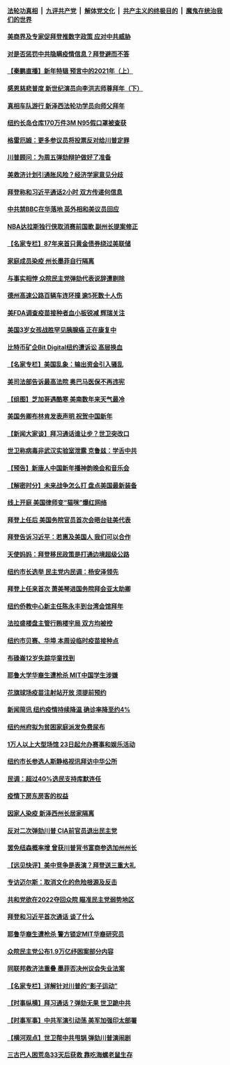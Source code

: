 ####  [法轮功真相](../../../../basic/blob/master/README.md?t=02121031) &nbsp;|&nbsp; [九评共产党](../../../../9ping.md/blob/master/README.md?t=02121031) &nbsp;|&nbsp; [解体党文化](../../../../jtdwh.md/blob/master/README.md?t=02121031)  &nbsp;|&nbsp; [共产主义的终极目的](../../../../gczydzjmd.md/blob/master/README.md?t=02121031) &nbsp;|&nbsp; [魔鬼在统治我们的世界](../../../../mgztzwmdsj.md/blob/master/README.md?t=02121031) 

#### [美商界及专家促拜登推数字政策 应对中共威胁](../pages/nsc412/n12747699.md?t=02121031) 

#### [对是否惩罚中共隐瞒疫情信息？拜登避而不答](../pages/nsc412/n12747823.md?t=02121031) 

#### [【秦鹏直播】新年特辑 预言中的2021年（上）](../pages/nsc412/n12747756.md?t=02121031) 

#### [感恩慈悲普度 新世纪演员向李洪志师尊拜年（下）](../pages/nsc412/n12745799.md?t=02121031) 

#### [真相车队游行 新泽西法轮功学员向师父拜年](../pages/nsc412/n12747435.md?t=02121031) 

#### [纽约长岛仓库170万件3M N95假口罩被查获](../pages/nsc412/n12747634.md?t=02121031) 

#### [格雷厄姆：更多参议员将投票反对给川普定罪](../pages/nsc412/n12747720.md?t=02121031) 

#### [川普顾问：为周五弹劾辩护做好了准备](../pages/nsc412/n12747666.md?t=02121031) 

#### [美救济计划引通胀风险？经济学家意见分歧](../pages/nsc412/n12747622.md?t=02121031) 

#### [拜登称和习近平通话2小时 双方传递何信息](../pages/nsc412/n12747615.md?t=02121031) 

#### [中共禁BBC在华落地 英外相和美议员回应](../pages/nsc412/n12747571.md?t=02121031) 

#### [NBA达拉斯独行侠取消赛前国歌 副州长提案修正](../pages/nsc412/n12747460.md?t=02121031) 

#### [【名家专栏】87年来首只黄金债券绕过美联储](../pages/nsc412/n12747160.md?t=02121031) 

#### [家庭成员染疫  州长墨菲自行隔离](../pages/nsc412/n12747562.md?t=02121031) 

#### [与事实相悖 众院民主党弹劾代表说辞遭剔除](../pages/nsc412/n12747466.md?t=02121031) 

#### [德州高速公路百辆车连环撞 逾5死数十人伤](../pages/nsc412/n12747405.md?t=02121031) 

#### [美FDA调查疫苗接种者血小板锐减 辉瑞关注](../pages/nsc412/n12747319.md?t=02121031) 

#### [美国3岁女孩战胜罕见胰腺癌 正在康复中](../pages/nsc412/n12747138.md?t=02121031) 

#### [比特币矿企Bit Digital纽约遭诉讼 高层换血](../pages/nsc412/n12746381.md?t=02121031) 

#### [【名家专栏】美国乱象：输出资金引入骚乱](../pages/nsc412/n12747173.md?t=02121031) 

#### [美司法部告诉最高法院 奥巴马医保不再违宪](../pages/nsc412/n12747206.md?t=02121031) 

#### [【组图】芝加哥遇酷寒 美南数年来天气最冷](../pages/nsc412/n12747189.md?t=02121031) 

#### [美国务卿布林肯发表声明 祝贺中国新年](../pages/nsc412/n12747266.md?t=02121031) 

#### [【新闻大家谈】拜习通话谁让步？世卫突改口](../pages/nsc412/n12747190.md?t=02121031) 

#### [世卫称病毒非武汉实验室泄露 克鲁兹：学舌中共](../pages/nsc412/n12746988.md?t=02121031) 

#### [【预告】新唐人中国新年播神韵晚会和音乐会](../pages/nsc412/n12736427.md?t=02121031) 

#### [【解密时分】未来战争怎么打 盘点美国最新装备](../pages/nsc412/n12743933.md?t=02121031) 

#### [线上开庭 美国律师变“猫咪”爆红网络](../pages/nsc412/n12746276.md?t=02121031) 

#### [拜登上任后 美国务院官员首次会晤台驻美代表](../pages/nsc412/n12746543.md?t=02121031) 

#### [拜登告诉习近平：若惠及美国人 我们可以合作](../pages/nsc412/n12746486.md?t=02121031) 

#### [天使妈妈：拜登移民政策是打通边境超级公路](../pages/nsc412/n12746359.md?t=02121031) 

#### [纽约市长选举 民主党内民调：杨安泽领先](../pages/nsc412/n12746396.md?t=02121031) 

#### [拜登上任来首次 萧美琴进国务院拜会亚太助卿](../pages/nsc412/n12746454.md?t=02121031) 

#### [纽约侨教中心新主任陈永丰到台湾会馆拜年](../pages/nsc412/n12746457.md?t=02121031) 

#### [法拉盛楼盘主管行贿楼宇局 双方均被控](../pages/nsc412/n12746451.md?t=02121031) 

#### [纽约市贝赛、华埠  本周设临时疫苗接种点](../pages/nsc412/n12746466.md?t=02121031) 

#### [布碌崙12岁失踪华童找到](../pages/nsc412/n12746390.md?t=02121031) 

#### [耶鲁大学华裔生遭枪杀  MIT中国学生涉嫌](../pages/nsc412/n12746444.md?t=02121031) 

#### [花旗球场疫苗注射站开放 须提前预约](../pages/nsc412/n12746384.md?t=02121031) 

#### [新闻简讯 纽约疫情持续降温 确诊率降至约4%](../pages/nsc412/n12746377.md?t=02121031) 

#### [纽约州府拟为贫困家庭派发免费尿布](../pages/nsc412/n12746379.md?t=02121031) 

#### [1万人以上大型场馆 23日起允办赛事和娱乐活动](../pages/nsc412/n12746460.md?t=02121031) 

#### [纽约市长参选人斯静格视讯拜访中华公所](../pages/nsc412/n12746372.md?t=02121031) 

#### [民调：超过40%选民支持库默连任](../pages/nsc412/n12746463.md?t=02121031) 

#### [疫情下房东房客的权益](../pages/nsc412/n12746374.md?t=02121031) 

#### [因家人染疫 新泽西州长居家隔离](../pages/nsc412/n12746393.md?t=02121031) 

#### [反对二次弹劾川普 CIA前官员退出民主党](../pages/nsc412/n12746214.md?t=02121031) 

#### [罢免纽森概率增 曾获川普背书富商参选加州州长](../pages/nsc412/n12746331.md?t=02121031) 

#### [【远见快评】美中竞争是表演？拜登送三重大礼](../pages/nsc412/n12746100.md?t=02121031) 

#### [专访迈尔斯：取消文化的危险根源及反击](../pages/nsc412/n12711207.md?t=02121031) 

#### [共和党欲在2022夺回众院 瞄准民主党弱势地区](../pages/nsc412/n12746179.md?t=02121031) 

#### [拜登和习近平首次通话 谈了什么](../pages/nsc412/n12746106.md?t=02121031) 

#### [耶鲁华裔生遭枪杀 警方锁定MIT华裔研究员](../pages/nsc412/n12746184.md?t=02121031) 

#### [众院民主党公布1.9万亿纾困案部分内容](../pages/nsc412/n12746168.md?t=02121031) 

#### [同联邦救济法重叠 墨菲否决州议会失业法案](../pages/nsc412/n12745453.md?t=02121031) 

#### [【名家专栏】详解针对川普的“影子运动”](../pages/nsc412/n12746016.md?t=02121031) 

#### [【时事纵横】拜习通话？弹劾无果 世卫跪中共](../pages/nsc412/n12746093.md?t=02121031) 

#### [【时事军事】中共军演引动荡 美军加强印太部署](../pages/nsc412/n12743472.md?t=02121031) 

#### [【横河观点】世卫帮中共甩锅 弹劾川普演闹剧](../pages/nsc412/n12746090.md?t=02121031) 

#### [三古巴人困荒岛33天后获救 靠吃海螺老鼠生存](../pages/nsc412/n12745997.md?t=02121031) 

